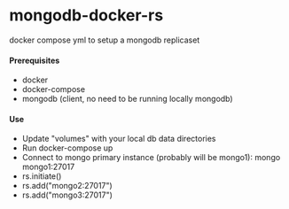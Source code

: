 # mongodb-docker-rs
docker compose yml to setup a mongodb replicaset

#### Prerequisites ####
* docker
* docker-compose
* mongodb (client, no need to be running locally mongodb)

#### Use ####
* Update "volumes" with your local db data directories
* Run docker-compose up
* Connect to mongo primary instance (probably will be mongo1): mongo mongo1:27017
* rs.initiate()
* rs.add("mongo2:27017")
* rs.add("mongo3:27017")
